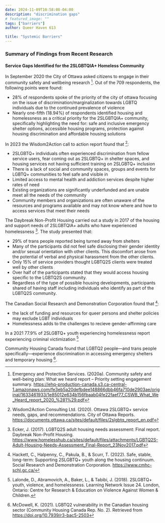 ```yaml
---
date: 2024-11-09T10:58:08-04:00
description: "discrimination gaps"
# featured_image: ""
tags: ["barriers"]
author: Queer Haven 613

title: "Systemic Barriers"
---
```

### Summary of Findings from Recent Research 

#### Service Gaps Identified for the 2SLGBTQIA+ Homeless Community

In September 2020 the City of Ottawa asked citizens to engage in their community safety and wellbeing research [^1]. Out of the 709 respondents, the following points were found: 
 - 28% of respondents spoke of the priority of the city of ottawa focusing on the issue of discrimination/marginalization towards LGBTQ individuals due to the continued prevalence of violence  
 - Nearly one-fifth (18.94%) of respondents identified housing and homelessness as a critical priority for the 2SLGBTQIA+ community, specifically highlighting the need for: safe and inclusive emergency shelter options, accessible housing programs, protection against housing discrimination and affordable housing solutions

In 2023 the Wisdom2Action call to action report found that [^2]: 
 - 2SLGBTQ+ individuals often experienced discrimination from fellow service users, fear coming out as 2SLGBTQ+ in shelter spaces, and housing services not having sufficient training on 2SLGBTQ+ inclusion 
 - There is a lack of social and community spaces, groups and events for LGBTQ+ communities to feel safe and visible in
 - Limited access to mental health and addiction services despite higher rates of need
 -  Existing organizations are significantly underfunded and are unable meet all the needs of the community 
- Community members and organizations are often unaware of the resources and programs available and may not know where and how to access services that meet their needs 

The Daybreak Non-Profit Housing carried out a study in 2017 of the housing and support needs of 2SLGBTQIA+ adults who have experienced homelessness [^3]. The study presented that: 
 - 29% of trans people reported being turned away from shelters
 - Many of the participants did not feel safe disclosing their gender identity and/or sexual orientation with other clients. This discomfort arose from the potential of verbal and physical harassment from the other clients.
 - Only 15% of service providers thought LGBTQ2S clients were treated well by other clients
 - Over half of the participants stated that they would access housing specific to the LGBTQ2S community. 
 - Regardless of the type of possible housing developments, participants shared of having staff including individuals who identify as part of the LGBTQ2S community. 

The Canadian Social Research and Demonstration Corporation found that [^4]:
- the lack of funding and resources for queer persons and shelter policies may exclude LGBT individuals
-  Homelessness adds to the challenges to recieve gender-affirming care 

In a 2021 77.9% of 2SLGBTQ+ youth experiencing homelessness report experiencing criminal victimization [^5]
  
Community Housing Canada found that LGBTQ2 people—and trans people specifically—experience discrimination in accessing emergency shelters and temporary housing [^6]. 

[^1]: Emergency and Protective Services. (2020a). Community safety and well-being plan: What we heard report – Priority setting engagement summary. https://ehq-production-canada.s3.ca-central-1.amazonaws.com/fe3eb5a20defbdee148866dbb46fa710de2903ae/original/1633461933/1e85012e634b156fbaab04fe22faef77_CSWB_What_We_Heard_report_2020_%281%29.pdf
[^2]: Wisdom2Action Consulting Ltd. (2020). Ottawa 2SLGBTQ+ service needs, gaps, and recommendations. City of Ottawa Reports. https://documents.ottawa.ca/sites/default/files/2slgbtq_report_en.pdf
[^3]: Ecker, J. (2017). LGBTQ2S adult housing needs assessment: Final report. Daybreak Non-Profit Housing. https://www.homelesshub.ca/sites/default/files/attachments/LGBTQ2S-Adult-Housing-Needs-Assessment_Final-Report_23Nov2017.pdf
[^4]: Hackett, C., Halpenny, C., Pakula, B., & Scurr, T. (2022). Safe, stable, long-term: Supporting 2SLGBTQ+ youth along the housing continuum. Social Research and Demonstration Corporation. https://www.cmhc-schl.gc.ca/
[^5]: Lalonde, D., Abramovich, A., Baker, L., & Tabibi, J. (2018). 2SLGBTQ+ youth, violence, and homelessness. Learning Network Issue 24. London, Ontario: Centre for Research & Education on Violence Against Women & Children.
[^6]: McDowell, K. (2021). LGBTQ2 vulnerability in the Canadian housing sector (Community Housing Canada Rep. No. 2). Retrieved from https://doi.org/10.7939/r3-bac5-2503
